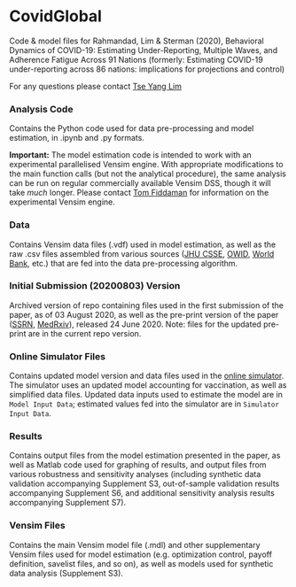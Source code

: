 # CovidGlobal
Code & model files for Rahmandad, Lim & Sterman (2020), Behavioral Dynamics of COVID-19: Estimating Under-Reporting, Multiple Waves, and Adherence Fatigue Across 91 Nations (formerly: Estimating COVID-19 under-reporting across 86 nations: implications for projections and control)

For any questions please contact [Tse Yang Lim](mailto:tylim@mit.edu)

### Analysis Code
Contains the Python code used for data pre-processing and model estimation, in .ipynb and .py formats.

**Important:** The model estimation code is intended to work with an experimental parallelised Vensim engine. With appropriate modifications to the main function calls (but not the analytical procedure), the same analysis can be run on regular commercially available Vensim DSS, though it will take *much* longer. Please contact [Tom Fiddaman](mailto:tom@ventanasystems.com) for information on the experimental Vensim engine.

### Data
Contains Vensim data files (.vdf) used in model estimation, as well as the raw .csv files assembled from various sources ([JHU CSSE](https://github.com/CSSEGISandData/COVID-19), [OWID](https://raw.githubusercontent.com/owid/covid-19-data/master/public/data/testing/covid-testing-all-observations.csv), [World Bank](https://databank.worldbank.org/home.aspx), etc.) that are fed into the data pre-processing algorithm.

### Initial Submission (20200803) Version
Archived version of repo containing files used in the first submission of the paper, as of 03 August 2020, as well as the pre-print version of the paper ([SSRN](https://papers.ssrn.com/sol3/papers.cfm?abstract_id=3635047), [MedRxiv](https://www.medrxiv.org/content/10.1101/2020.06.24.20139451v1)), released 24 June 2020. Note: files for the updated pre-print are in the current repo version.

### Online Simulator Files
Contains updated model version and data files used in the [online simulator](https://exchange.iseesystems.com/public/mitsdl/covidglobal/index.html). The simulator uses an updated model accounting for vaccination, as well as simplified data files. Updated data inputs used to estimate the model are in `Model Input Data`; estimated values fed into the simulator are in `Simulator Input Data`.

### Results
Contains output files from the model estimation presented in the paper, as well as Matlab code used for graphing of results, and output files from various robustness and sensitivity analyses (including synthetic data validation accompanying Supplement S3, out-of-sample validation results accompanying Supplement S6, and additional sensitivity analysis results accompanying Supplement S7).

### Vensim Files
Contains the main Vensim model file (.mdl) and other supplementary Vensim files used for model estimation (e.g. optimization control, payoff definition, savelist files, and so on), as well as models used for synthetic data analysis (Supplement S3).

